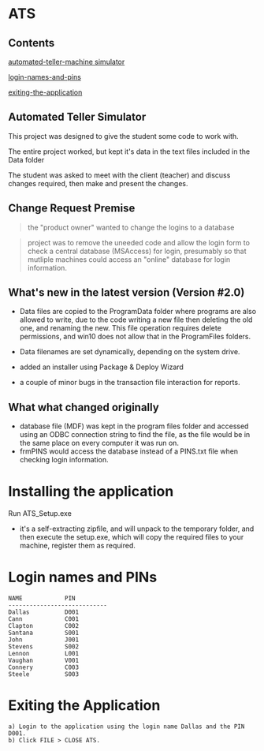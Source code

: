 # ATS
## Contents
[automated-teller-machine simulator](#automated-teller-simulator)

[login-names-and-pins](#login-names-and-pins)

[exiting-the-application](#exiting-the-application)


Automated Teller Simulator
------------------------------------------------------------
This project was designed to give the student some code to work with.

The entire project worked, but kept it's data in the text files included in the Data folder

The student was asked to meet with the client (teacher) and discuss changes required, then make and present the changes.

## Change Request Premise
> the "product owner" wanted to change the logins to a database

> project was to remove the uneeded code and allow the login form to check a central database (MSAccess) for login, 
presumably so that mutliple machines could access an "online" database for login information.

## What's new in the latest version (Version #2.0)
- Data files are copied to the ProgramData folder where programs are also allowed to write, due to the code writing a new file then deleting the old one, and renaming the new.  This file operation requires delete permissions, and win10 does not allow that in the ProgramFiles folders.

- Data filenames are set dynamically, depending on the system drive. 

- added an installer using Package & Deploy Wizard

- a couple of minor bugs in the transaction file interaction for reports.

## What what changed originally
- database file (MDF) was kept in the program files folder and accessed using an ODBC connection string to find the file, as the file would be in the same place on every computer it was run on.
- frmPINS would access the database instead of a PINS.txt file when checking login information.


# Installing the application
Run ATS_Setup.exe
- it's a self-extracting zipfile, and will unpack to the temporary folder, and then execute the setup.exe, which will copy the required files to your machine, register them as required.

# Login names and PINs


	NAME			PIN
	----------------------------
	Dallas			D001
	Cann			C001
	Clapton			C002
	Santana			S001
	John			J001
	Stevens			S002
	Lennon			L001
	Vaughan			V001
	Connery			C003
	Steele			S003

# Exiting the Application

	a) Login to the application using the login name Dallas and the PIN D001.
	b) Click FILE > CLOSE ATS.
